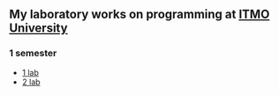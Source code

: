 ## My laboratory works on programming at [ITMO University](https://itmo.ru)

### 1 semester
* [1 lab](1sem/1lab)
* [2 lab](1sem/2lab)